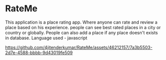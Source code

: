 # RateMe
This application is a place rating app. Where anyone can rate and review a place based on his experience. people can see best rated places in a city or country or globally. People can also add a place if any place doesn't exists in database.  Language used - javascript

https://github.com/4jitenderkumar/RateMe/assets/46212157/7a3b5503-2d7e-4588-bbbb-9d43019fe509
